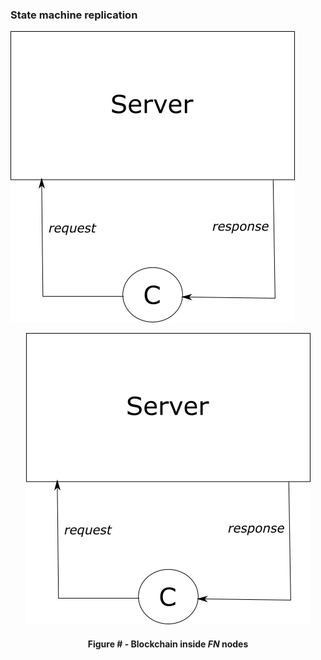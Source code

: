### State machine replication


![](https://github.com/lukamiletic95/papers/blob/master/images/fig4.png)
<div align='center'> 
	<img src="https://github.com/lukamiletic95/papers/blob/master/images/fig4.png" />
	<h4>Figure # - Blockchain inside <i>FN</i> nodes</h4>
</div>
<!--stackedit_data:
eyJoaXN0b3J5IjpbLTEwMjA1NjQ0MjIsMTQ3NTg4MjY1MSwxNz
Q4MTc5NjhdfQ==
-->